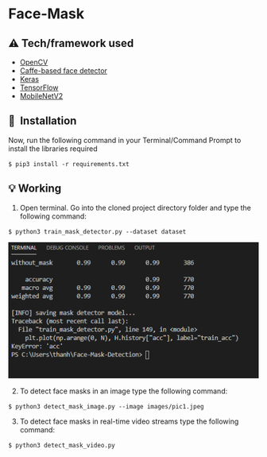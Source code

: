 # Face-Mask

## :warning: Tech/framework used

- [OpenCV](https://opencv.org/)
- [Caffe-based face detector](https://caffe.berkeleyvision.org/)
- [Keras](https://keras.io/)
- [TensorFlow](https://www.tensorflow.org/)
- [MobileNetV2](https://arxiv.org/abs/1801.04381)

## 🚀&nbsp; Installation

Now, run the following command in your Terminal/Command Prompt to install the libraries required

```
$ pip3 install -r requirements.txt
```

## :bulb: Working

1. Open terminal. Go into the cloned project directory folder and type the following command:

```
$ python3 train_mask_detector.py --dataset dataset
```

<p align="center">
  <img src="Screenshot_2.png">
</p>

2. To detect face masks in an image type the following command:

```
$ python3 detect_mask_image.py --image images/pic1.jpeg
```

3. To detect face masks in real-time video streams type the following command:

```
$ python3 detect_mask_video.py
```

